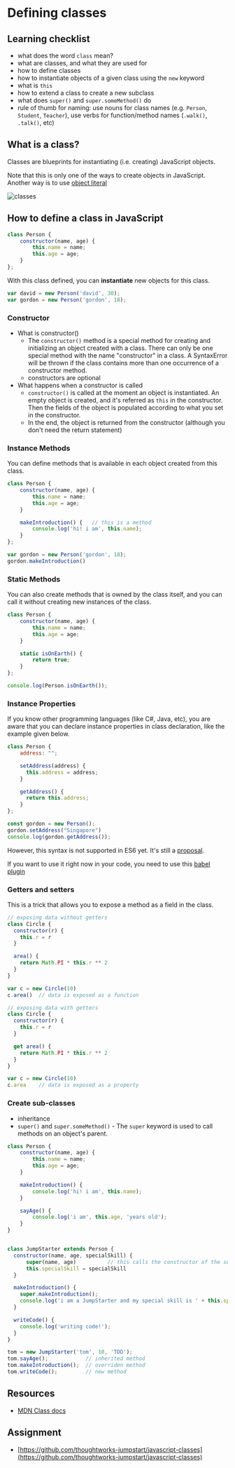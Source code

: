 # Defining classes

## Learning checklist

* what does the word `class` mean?
* what are classes, and what they are used for
* how to define classes
* how to instantiate objects of a given class using the `new` keyword
* what is `this`
* how to extend a class to create a new subclass
* what does `super()` and `super.someMethod()` do
* rule of thumb for naming: use nouns for class names \(e.g. `Person`, `Student`, `Teacher`\), use verbs for function/method names \(`.walk()`, `.talk()`, etc\)

## What is a class?

Classes are blueprints for instantiating \(i.e. creating\) JavaScript objects.

Note that this is only one of the ways to create objects in JavaScript. Another way is to use [object literal](https://developer.mozilla.org/en-US/docs/Web/JavaScript/Reference/Operators/Object_initializer)

![classes](../../../.gitbook/assets/class_inheritance.png)

## How to define a class in JavaScript

```javascript
class Person {
    constructor(name, age) {
        this.name = name;
        this.age = age;
    }
};
```

With this class defined, you can **instantiate** new objects for this class.

```javascript
var david = new Person('david', 30);
var gordon = new Person('gordon', 18);
```

### Constructor

* What is constructor\(\)
  * The `constructor()` method is a special method for creating and initializing an object created with a class. There can only be one special method with the name "constructor" in a class. A SyntaxError will be thrown if the class contains more than one occurrence of a constructor method.
  * constructors are optional
* What happens when a constructor is called
  * `constructor()` is called at the moment an object is instantiated. An empty object is created, and it's referred as `this` in the constructor. Then the fields of the object is populated according to what you set in the constructor.
  * In the end, the object is returned from the constructor \(although you don't need the return statement\)

### Instance Methods

You can define methods that is available in each object created from this class.

```javascript
class Person {
    constructor(name, age) {
        this.name = name;
        this.age = age;
    }

    makeIntroduction() {   // this is a method
        console.log('hi! i am', this.name);
    }
};

var gordon = new Person('gordon', 18);
gordon.makeIntroduction()
```

### Static Methods

You can also create methods that is owned by the class itself, and you can call it without creating new instances of the class.

```javascript
class Person {
    constructor(name, age) {
        this.name = name;
        this.age = age;
    }

    static isOnEarth() {
        return true;
    }
};

console.log(Person.isOnEarth());
```

### Instance Properties

If you know other programming languages \(like C\#, Java, etc\), you are aware that you can declare instance properties in class declaration, like the example given below.

```javascript
class Person {
    address: "";

    setAddress(address) {
      this.address = address;
    }

    getAddress() {
      return this.address;
    }
};

const gordon = new Person();
gordon.setAddress("Singapore")
console.log(gordon.getAddress());
```

However, this syntax is not supported in ES6 yet. It's still a [proposal](https://tc39.github.io/proposal-class-public-fields/).

If you want to use it right now in your code, you need to use this [babel plugin](https://babeljs.io/docs/en/babel-plugin-transform-class-properties)

### Getters and setters

This is a trick that allows you to expose a method as a field in the class.

```javascript
// exposing data without getters
class Circle {
  constructor(r) {
    this.r = r
  }

  area() {
    return Math.PI * this.r ** 2
  }
}

var c = new Circle(10)
c.area()  // data is exposed as a function

// exposing data with getters
class Circle {
  constructor(r) {
    this.r = r
  }

  get area() {
    return Math.PI * this.r ** 2
  }
}

var c = new Circle(10)
c.area    // data is exposed as a property
```

### Create sub-classes

* inheritance
* `super()` and `super.someMethod()` - The `super` keyword is used to call methods on an object's parent.

```javascript
class Person {
    constructor(name, age) {
        this.name = name;
        this.age = age;
    }

    makeIntroduction() {
        console.log('hi! i am', this.name);
    }

    sayAge() {
        console.log('i am', this.age, 'years old');
    }
}


class JumpStarter extends Person {
  constructor(name, age, specialSkill) {
      super(name, age)          // this calls the constructor of the super class (Person)
      this.specialSkill = specialSkill
  }

  makeIntroduction() {
    super.makeIntroduction();
    console.log('i am a JumpStarter and my special skill is ' + this.specialSkill );
  }

  writeCode() {
    console.log('writing code!');
  }
}

tom = new JumpStarter('tom', 10, 'TDD');
tom.sayAge();            // inherited method
tom.makeIntroduction();  // overriden method
tom.writeCode();         // new method
```

## Resources

* [MDN Class docs](https://developer.mozilla.org/en-US/docs/Web/JavaScript/Reference/Classes)

## Assignment

* [https://github.com/thoughtworks-jumpstart/javascript-classes](https://github.com/thoughtworks-jumpstart/javascript-classes)

